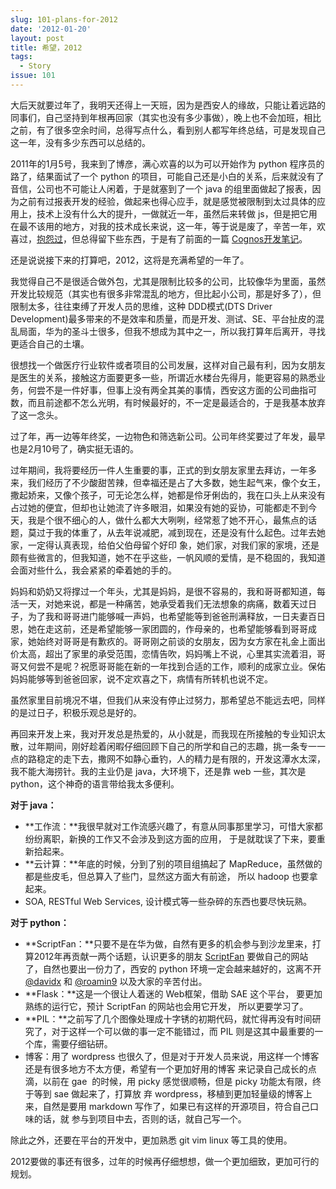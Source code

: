```yaml
---
slug: 101-plans-for-2012
date: '2012-01-20'
layout: post
title: 希望，2012
tags:
  - Story
issue: 101
---
```


大后天就要过年了，我明天还得上一天班，因为是西安人的缘故，只能让着远路的同事们，自己坚持到年根再回家（其实也没有多少事做），晚上也不会加班，相比之前，有了很多空余时间，总得写点什么，看到别人都写年终总结，可是发现自己这一年，没有多少东西可以总结的。

2011年的1月5号，我来到了博彦，满心欢喜的以为可以开始作为 python 程序员的路了，结果面试了一个 python 的项目，可能自己还是小白的关系，后来就没有了音信，公司也不可能让人闲着，于是就塞到了一个 java 的组里面做起了报表，因为之前有过报表开发的经验，做起来也得心应手，就是感觉被限制到太过具体的应用上，技术上没有什么大的提升，一做就近一年，虽然后来转做 js，但是把它用在最不该用的地方，对我的技术成长来说，这一年，等于说是废了，辛苦一年，欢喜过，[抱怨过][1]，但总得留下些东西，于是有了前面的一篇 [Cognos开发笔记][2]。

还是说说接下来的打算吧，2012，这将是充满希望的一年了。

我觉得自己不是很适合做外包，尤其是限制比较多的公司，比较像华为里面，虽然开发比较规范（其实也有很多非常混乱的地方，但比起小公司，那是好多了），但限制太多，往往束缚了开发人员的思维，这种 DDD模式(DTS Driver Development)最多带来的不是效率和质量，而是开发、测试、SE、平台扯皮的混乱局面，华为的圣斗士很多，但我不想成为其中之一，所以我打算年后离开，寻找更适合自己的土壤。

很想找一个做医疗行业软件或者项目的公司发展，这样对自己最有利，因为女朋友是医生的关系，接触这方面要更多一些，所谓近水楼台先得月，能更容易的熟悉业务，何尝不是一件好事，但事上没有两全其美的事情，西安这方面的公司曲指可数，而且前途都不怎么光明，有时候最好的，不一定是最适合的，于是我基本放弃了这一念头。

过了年，再一边等年终奖，一边物色和筛选新公司。公司年终奖要过了年发，最早也是2月10号了，确实挺无语的。

过年期间，我将要经历一件人生重要的事，正式的到女朋友家里去拜访，一年多来，我们经历了不少酸甜苦辣，但幸福还是占了大多数，她生起气来，像个女王，撒起娇来，又像个孩子，可无论怎么样，她都是伶牙俐齿的，我在口头上从来没有占过她的便宜，但却也让她流了许多眼泪，如果没有她的妥协，可能都走不到今天，我是个很不细心的人，做什么都大大咧咧，经常惹了她不开心，最焦点的话题，莫过于我的体重了，从去年说减肥，减到现在，还是没有什么起色。过年去她家，一定得认真表现，给伯父伯母留个好印
象，她们家，对我们家的家境，还是颇有些微言的，但我知道，她不在乎这些，一帆风顺的爱情，是不稳固的，我知道会面对些什么，我会紧紧的牵着她的手的。

妈妈和奶奶又将撑过一个年头，尤其是妈妈，是很不容易的，我和哥哥都知道，每活一天，对她来说，都是一种痛苦，她承受着我们无法想象的病痛，数着天过日子，为了我和哥哥进门能够喊一声妈，也希望能等到爸爸刑满释放，一日夫妻百日恩，她在走这前，还是希望能够一家团圆的，作母亲的，也希望能够看到哥哥成家，她始终对哥哥是有歉疚的。哥哥刚之前谈的女朋友，因为女方家在礼金上面出价太高，超出了家里的承受范围，恋情告吹，妈妈嘴上不说，心里其实流着泪，哥哥又何尝不是呢？祝愿哥哥能在新的一年找到合适的工作，顺利的成家立业。保佑妈妈能够等到爸爸回家，说不定欢喜之下，病情有所转机也说不定。

虽然家里目前境况不堪，但我们从来没有停止过努力，那希望总不能远去吧，同样的是过日子，积极乐观总是好的。

再回来开发上来，我对开发总是热爱的，从小就是，而我现在所接触的专业知识太散，过年期间，刚好趁着闲暇仔细回顾下自己的所学和自己的志趣，挑一条专一一点的路稳定的走下去，撒网不如静心垂钓，人的精力是有限的，开发这潭水太深，我不能大海捞针。我的主业仍是 java，大环境下，还是靠 web 一些，其次是 python，这个神奇的语言带给我太多便利。

**对于 java：**

 - **工作流：**我很早就对工作流感兴趣了，有意从同事那里学习，可惜大家都纷纷离职，新换的工作又不会涉及到这方面的应用，
   于是就耽误了下来，要重新拾起来。
 - **云计算：**年底的时候，分到了别的项目组搞起了 MapReduce，虽然做的都是些皮毛，但总算入了些门，显然这方面大有前途，
   所以 hadoop 也要拿起来。
 - SOA, RESTful Web Services, 设计模式等一些杂碎的东西也要尽快玩熟。

**对于 python：**

 - **ScriptFan：**只要不是在华为做，自然有更多的机会参与到沙龙里来，打算2012年再贡献一两个话题，认识更多的朋友 
   [ScriptFan][3] 要做自己的网站了，自然也要出一份力了，西安的 python 环境一定会越来越好的，这离不开 [@davidx][4] 和 
   [@roamin9][5] 以及大家的辛苦付出。
 - **Flask：**这是一个很让人着迷的 Web框架，借助 SAE 这个平台， 要更加熟练的运行它，预计 ScriptFan 的网站也会用它开发，
   所以更要学习了。
 - **PIL：**之前写了几个图像处理成十字锈的初期代码，就忙得再没有时间研究了，对于这样一个可以做的事一定不能错过，而 PIL
   则是这其中最重要的一个库，需要仔细钻研。
 - 博客：用了 wordpress 也很久了，但是对于开发人员来说，用这样一个博客还是有很多地方不太方便，希望有一个更加好用的博客
   来记录自己成长的点滴，以前在 gae  的时候，用 picky 感觉很顺畅，但是 picky 功能太有限，终于等到 sae 做起来了，打算放
   弃 wordpress，移植到更加轻量级的博客上来，自然是要用 markdown 写作了，如果已有这样的开源项目，符合自己口味的话，就
   参与到项目中去，否则的话，就自己写一个。

除此之外，还要在平台的开发中，更加熟悉 git vim linux 等工具的使用。

2012要做的事还有很多，过年的时候再仔细想想，做一个更加细致，更加可行的规划。

[1]: https://anl.gg/post/79-get-tired-of-the-work
[2]: https://anl.gg/post/100-cognos-notes
[3]: http://scriptfan.com/
[4]: http://weibo.com/kingheaven
[5]: http://weibo.com/roamin9
